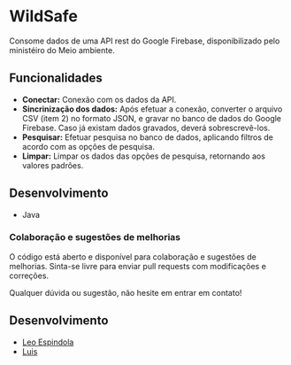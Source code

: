 # WildSafe
Consome dados de uma API rest do Google Firebase, disponibilizado pelo ministéiro do Meio ambiente. 

## Funcionalidades
- **Conectar:** Conexão com os dados da API.
- **Sincrinização dos dados:** Após efetuar a conexão, converter o arquivo CSV (item 2) no formato JSON, e gravar no banco de dados do Google Firebase. Caso já existam dados gravados, deverá sobrescrevê-los.
- **Pesquisar:** Efetuar pesquisa no banco de dados, aplicando filtros de acordo com as opções de pesquisa.
- **Limpar:** Limpar os dados das opções de pesquisa, retornando aos valores padrões.

## Desenvolvimento
- Java

### Colaboração e sugestões de melhorias
O código está aberto e disponível para colaboração e sugestões de melhorias. Sinta-se livre para enviar pull requests com modificações e correções.

Qualquer dúvida ou sugestão, não hesite em entrar em contato!

## Desenvolvimento
* [Leo Espindola](https://github.com/oleoespindola)
* [Luis](https://github.com/luis1408)

